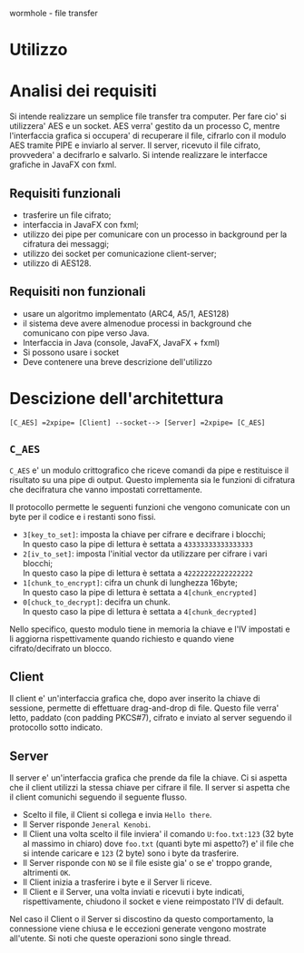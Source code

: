 wormhole - file transfer

# Utilizzo

# Analisi dei requisiti

Si intende realizzare un semplice file transfer tra computer.
Per fare cio' si utilizzera' AES e un socket.
AES verra' gestito da un processo C, mentre l'interfaccia grafica si occupera' di recuperare il file, cifrarlo con il modulo AES tramite PIPE e inviarlo al server.
Il server, ricevuto il file cifrato, provvedera' a decifrarlo e salvarlo.
Si intende realizzare le interfacce grafiche in JavaFX con fxml.

## Requisiti funzionali

- trasferire un file cifrato;
- interfaccia in JavaFX con fxml;
- utilizzo dei pipe per comunicare con un processo in background per la cifratura dei messaggi;
- utilizzo dei socket per comunicazione client-server;
- utilizzo di AES128.

## Requisiti non funzionali

- usare un algoritmo implementato (ARC4, A5/1, AES128)
- il sistema deve avere almenodue processi in background che comunicano con pipe verso Java.
- Interfaccia in Java (console, JavaFX, JavaFX + fxml)
- Si possono usare i socket
- Deve contenere una breve descrizione dell'utilizzo

# Descizione dell'architettura

```
[C_AES] =2xpipe= [Client] --socket--> [Server] =2xpipe= [C_AES]
```

## `C_AES`

`C_AES` e' un modulo crittografico che riceve comandi da pipe e restituisce il risultato su una pipe di output.
Questo implementa sia le funzioni di cifratura che decifratura che vanno impostati correttamente.

Il protocollo permette le seguenti funzioni che vengono comunicate con un byte per il codice e i restanti sono fissi.
- `3[key_to_set]`: imposta la chiave per cifrare e decifrare i blocchi;  
In questo caso la pipe di lettura è settata a `43333333333333333`
- `2[iv_to_set]`: imposta l'initial vector da utilizzare per cifrare i vari blocchi;  
In questo caso la pipe di lettura è settata a `42222222222222222`
- `1[chunk_to_encrypt]`: cifra un chunk di lunghezza 16byte;  
In questo caso la pipe di lettura è settata a `4[chunk_encrypted]`
- `0[chuck_to_decrypt]`: decifra un chunk.  
In questo caso la pipe di lettura è settata a `4[chunk_decrypted]`

Nello specifico, questo modulo tiene in memoria la chiave e l'IV impostati e li aggiorna rispettivamente quando richiesto e quando viene cifrato/decifrato un blocco.

## Client

Il client e' un'interfaccia grafica che, dopo aver inserito la chiave di sessione, permette di effettuare drag-and-drop di file.
Questo file verra' letto, paddato (con padding PKCS#7), cifrato e inviato al server seguendo il protocollo sotto indicato.

## Server

Il server e' un'interfaccia grafica che prende da file la chiave.
Ci si aspetta che il client utilizzi la stessa chiave per cifrare il file.
Il server si aspetta che il client comunichi seguendo il seguente flusso.

- Scelto il file, il Client si collega e invia `Hello there`.
- Il Server risponde `Jeneral Kenobi`.
- Il Client una volta scelto il file inviera' il comando `U:foo.txt:123` (32 byte al massimo in chiaro) dove `foo.txt` (quanti byte mi aspetto?) e' il file che si intende caricare e `123` (2 byte) sono i byte da trasferire.
- Il Server risponde con `NO` se il file esiste gia' o se e' troppo grande, altrimenti `OK`.
- Il Client inizia a trasferire i byte e il Server li riceve.
- Il Client e il Server, una volta inviati e ricevuti i byte indicati, rispettivamente, chiudono il socket e viene reimpostato l'IV di default.

Nel caso il Client o il Server si discostino da questo comportamento, la connessione viene chiusa e le eccezioni generate vengono mostrate all'utente.
Si noti che queste operazioni sono single thread.
